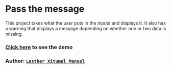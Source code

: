 # Pass the message

This project takes what the user puts in the inputs and displays it. It also has a warning that displays a message depending on whether one or two data is missing.

### [Click here](https://lestherxm.github.io/pass_message/) to see the demo
### Author: [`Lesther Xitumul Manuel`](https://www.andoti.com)

